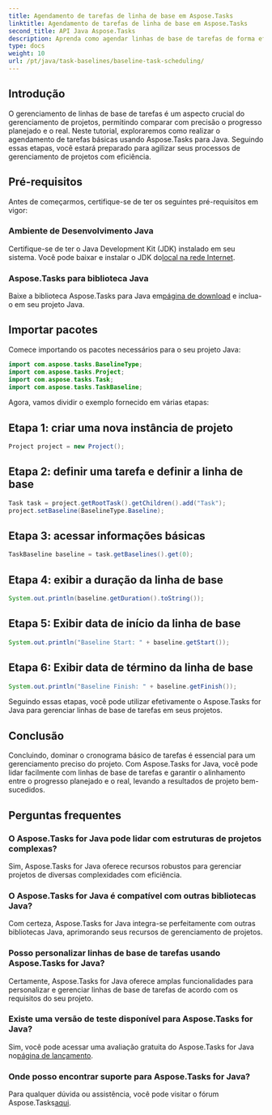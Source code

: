 ```yaml
---
title: Agendamento de tarefas de linha de base em Aspose.Tasks
linktitle: Agendamento de tarefas de linha de base em Aspose.Tasks
second_title: API Java Aspose.Tasks
description: Aprenda como agendar linhas de base de tarefas de forma eficaz com Aspose.Tasks for Java. Simplifique seus processos de gerenciamento de projetos sem esforço.
type: docs
weight: 10
url: /pt/java/task-baselines/baseline-task-scheduling/
---
```

## Introdução
O gerenciamento de linhas de base de tarefas é um aspecto crucial do gerenciamento de projetos, permitindo comparar com precisão o progresso planejado e o real. Neste tutorial, exploraremos como realizar o agendamento de tarefas básicas usando Aspose.Tasks para Java. Seguindo essas etapas, você estará preparado para agilizar seus processos de gerenciamento de projetos com eficiência.
## Pré-requisitos
Antes de começarmos, certifique-se de ter os seguintes pré-requisitos em vigor:
### Ambiente de Desenvolvimento Java
 Certifique-se de ter o Java Development Kit (JDK) instalado em seu sistema. Você pode baixar e instalar o JDK do[local na rede Internet](https://www.oracle.com/java/technologies/javase-jdk11-downloads.html).
### Aspose.Tasks para biblioteca Java
 Baixe a biblioteca Aspose.Tasks para Java em[página de download](https://releases.aspose.com/tasks/java/) e inclua-o em seu projeto Java.
## Importar pacotes
Comece importando os pacotes necessários para o seu projeto Java:
```java
import com.aspose.tasks.BaselineType;
import com.aspose.tasks.Project;
import com.aspose.tasks.Task;
import com.aspose.tasks.TaskBaseline;
```
Agora, vamos dividir o exemplo fornecido em várias etapas:
## Etapa 1: criar uma nova instância de projeto
```java
Project project = new Project();
```
## Etapa 2: definir uma tarefa e definir a linha de base
```java
Task task = project.getRootTask().getChildren().add("Task");
project.setBaseline(BaselineType.Baseline);
```
## Etapa 3: acessar informações básicas
```java
TaskBaseline baseline = task.getBaselines().get(0);
```
## Etapa 4: exibir a duração da linha de base
```java
System.out.println(baseline.getDuration().toString());
```
## Etapa 5: Exibir data de início da linha de base
```java
System.out.println("Baseline Start: " + baseline.getStart());
```
## Etapa 6: Exibir data de término da linha de base
```java
System.out.println("Baseline Finish: " + baseline.getFinish());
```
Seguindo essas etapas, você pode utilizar efetivamente o Aspose.Tasks for Java para gerenciar linhas de base de tarefas em seus projetos.
## Conclusão
Concluindo, dominar o cronograma básico de tarefas é essencial para um gerenciamento preciso do projeto. Com Aspose.Tasks for Java, você pode lidar facilmente com linhas de base de tarefas e garantir o alinhamento entre o progresso planejado e o real, levando a resultados de projeto bem-sucedidos.
## Perguntas frequentes
### O Aspose.Tasks for Java pode lidar com estruturas de projetos complexas?
Sim, Aspose.Tasks for Java oferece recursos robustos para gerenciar projetos de diversas complexidades com eficiência.
### O Aspose.Tasks for Java é compatível com outras bibliotecas Java?
Com certeza, Aspose.Tasks for Java integra-se perfeitamente com outras bibliotecas Java, aprimorando seus recursos de gerenciamento de projetos.
### Posso personalizar linhas de base de tarefas usando Aspose.Tasks for Java?
Certamente, Aspose.Tasks for Java oferece amplas funcionalidades para personalizar e gerenciar linhas de base de tarefas de acordo com os requisitos do seu projeto.
### Existe uma versão de teste disponível para Aspose.Tasks for Java?
 Sim, você pode acessar uma avaliação gratuita do Aspose.Tasks for Java no[página de lançamento](https://releases.aspose.com/).
### Onde posso encontrar suporte para Aspose.Tasks for Java?
 Para qualquer dúvida ou assistência, você pode visitar o fórum Aspose.Tasks[aqui](https://forum.aspose.com/c/tasks/15).